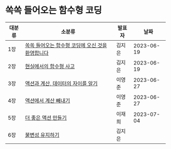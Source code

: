 # 쏙쏙 들어오는 함수형 코딩



| 대분류 | 소분류                                                       | 발표자 | 날짜       |
| ------ | ------------------------------------------------------------ | ------ | ---------- |
| 1장    | [쏙쏙 들어오는 함수형 코딩에 오신 것을 환영합니다](Chapter%2001.md) | 김지은 | 2023-06-19 |
| 2장    | [현실에서의 함수형 사고](Chapter%2002.md)                    | 김지은 | 2023-06-19 |
| 3장    | [액션과 계산, 데이터의 자이를 알기](Chapter%2003.md)         | 이영준 | 2023-06-27 |
| 4장    | [액션에서 계산 빼내기](Chapter%2004.md)                      | 이영준 | 2023-06-27 |
| 5장    | [더 좋은 액션 만들기](Chapter%2005.md)                       | 이재희 | 2023-07-04 |
| 6장    | [불변성 유지하기](Chapter%2006.md)                           | 김지은 |            |

